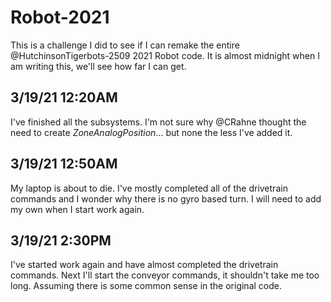 # Robot-2021
This is a challenge I did to see if I can remake the entire @HutchinsonTigerbots-2509 2021 Robot code. It is almost midnight when I am writing this, we'll see how far I can get.

## 3/19/21 12:20AM
I've finished all the subsystems. I'm not sure why @CRahne thought the need to create _ZoneAnalogPosition_... but none the less I've added it.

## 3/19/21 12:50AM 
My laptop is about to die. I've mostly completed all of the drivetrain commands and I wonder why there is no gyro based turn. I will need to add my own when I start work again.

## 3/19/21 2:30PM
I've started work again and have almost completed the drivetrain commands. Next I'll start the conveyor commands, it shouldn't take me too long. Assuming there is some common sense in the original code.
